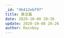 ```yaml
---
_id: "4b412ebf97"
title: 算法篇
date: 2020-10-08 20:26
update: 2020-10-08 20:26
author: Rainboy
---
```



